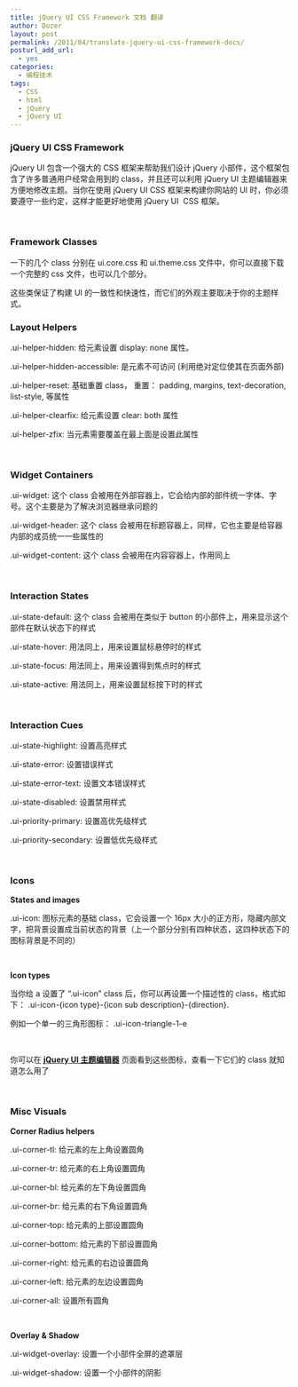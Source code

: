 ```yaml
---
title: jQuery UI CSS Framework 文档 翻译
author: Dozer
layout: post
permalink: /2011/04/translate-jquery-ui-css-framework-docs/
posturl_add_url:
  - yes
categories:
  - 编程技术
tags:
  - CSS
  - html
  - jQuery
  - jQuery UI
---
```


### <span id="jQuery_UI_CSS_Framework">jQuery UI CSS Framework</span>

jQuery UI 包含一个强大的 CSS 框架来帮助我们设计 jQuery 小部件，这个框架包含了许多普通用户经常会用到的 class，并且还可以利用 jQuery UI 主题编辑器来方便地修改主题。当你在使用 jQuery UI CSS 框架来构建你网站的 UI 时，你必须要遵守一些约定，这样才能更好地使用 jQuery UI  CSS 框架。

&nbsp;

### <span id="Framework_Classes">Framework Classes</span>

一下的几个 class 分别在 ui.core.css 和 ui.theme.css 文件中，你可以直接下载一个完整的 css 文件，也可以几个部分。

这些类保证了构建 UI 的一致性和快速性，而它们的外观主要取决于你的主题样式。

<!--more-->

### <span id="Layout_Helpers">Layout Helpers</span>

.ui-helper-hidden: 给元素设置 display: none 属性。

.ui-helper-hidden-accessible: 是元素不可访问 (利用绝对定位使其在页面外部)

.ui-helper-reset: 基础重置 class， 重置： padding, margins, text-decoration, list-style, 等属性

.ui-helper-clearfix: 给元素设置 clear: both 属性

.ui-helper-zfix: 当元素需要覆盖在最上面是设置此属性

&nbsp;

### <span id="Widget_Containers">Widget Containers</span>

.ui-widget: 这个 class 会被用在外部容器上，它会给内部的部件统一字体、字号。这个主要是为了解决浏览器继承问题的

.ui-widget-header: 这个 class 会被用在标题容器上，同样，它也主要是给容器内部的成员统一一些属性的

.ui-widget-content: 这个 class 会被用在内容容器上，作用同上

&nbsp;

### <span id="Interaction_States">Interaction States</span>

.ui-state-default: 这个 class 会被用在类似于 button 的小部件上，用来显示这个部件在默认状态下的样式

.ui-state-hover: 用法同上，用来设置鼠标悬停时的样式

.ui-state-focus: 用法同上，用来设置得到焦点时的样式

.ui-state-active: 用法同上，用来设置鼠标按下时的样式

&nbsp;

### <span id="Interaction_Cues">Interaction Cues</span>

.ui-state-highlight: 设置高亮样式

.ui-state-error: 设置错误样式

.ui-state-error-text: 设置文本错误样式

.ui-state-disabled: 设置禁用样式

.ui-priority-primary: 设置高优先级样式

.ui-priority-secondary: 设置低优先级样式

&nbsp;

### <span id="Icons">Icons</span>

**States and images**

.ui-icon: 图标元素的基础 class，它会设置一个 16px 大小的正方形，隐藏内部文字，把背景设置成当前状态的背景（上一个部分分别有四种状态，这四种状态下的图标背景是不同的）

&nbsp;

**Icon types**

当你给 a 设置了 &#8220;.ui-icon&#8221; class 后，你可以再设置一个描述性的 class，格式如下： .ui-icon-{icon type}-{icon sub description}-{direction}.

例如一个单一的三角形图标： .ui-icon-triangle-1-e

&nbsp;

你可以在 <a href="http://jqueryui.com/themeroller/" target="_blank"><strong>jQuery UI 主题编辑器</strong></a> 页面看到这些图标，查看一下它们的 class 就知道怎么用了

&nbsp;

### <span id="Misc_Visuals">Misc Visuals</span>

**Corner Radius helpers**

.ui-corner-tl: 给元素的左上角设置圆角

.ui-corner-tr: 给元素的右上角设置圆角

.ui-corner-bl: 给元素的左下角设置圆角

.ui-corner-br: 给元素的右下角设置圆角

.ui-corner-top: 给元素的上部设置圆角

.ui-corner-bottom: 给元素的下部设置圆角

.ui-corner-right: 给元素的右边设置圆角

.ui-corner-left: 给元素的左边设置圆角

.ui-corner-all: 设置所有圆角

&nbsp;

**Overlay & Shadow**

.ui-widget-overlay: 设置一个小部件全屏的遮罩层

.ui-widget-shadow: 设置一个小部件的阴影
